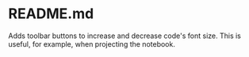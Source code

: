 README.md
==============

Adds toolbar buttons to increase and decrease code's font size. This is useful, for example, when projecting the notebook.
